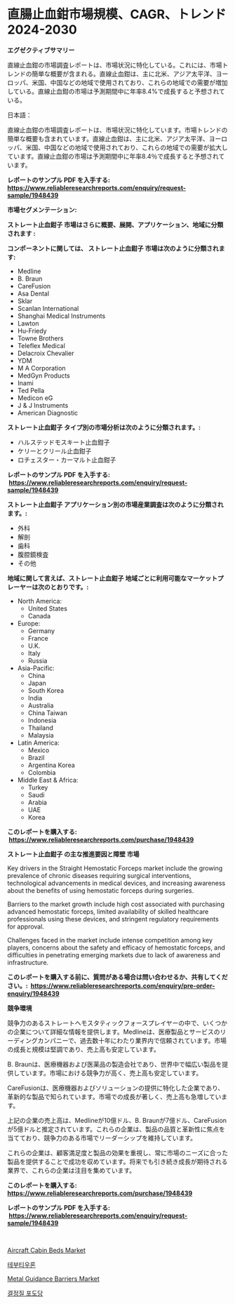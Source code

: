 <p><h1>直腸止血鉗市場規模、CAGR、トレンド 2024-2030</h1></p><p><strong>エグゼクティブサマリー</strong></p>
<p><p>直線止血鉗の市場調査レポートは、市場状況に特化している。これには、市場トレンドの簡単な概要が含まれる。直線止血鉗は、主に北米、アジア太平洋、ヨーロッパ、米国、中国などの地域で使用されており、これらの地域での需要が増加している。直線止血鉗の市場は予測期間中に年率8.4%で成長すると予想されている。</p><p>日本語：</p><p>直線止血鉗の市場調査レポートは、市場状況に特化しています。市場トレンドの簡単な概要も含まれています。直線止血鉗は、主に北米、アジア太平洋、ヨーロッパ、米国、中国などの地域で使用されており、これらの地域での需要が拡大しています。直線止血鉗の市場は予測期間中に年率8.4％で成長すると予想されています。</p></p>
<p><strong>レポートのサンプル PDF を入手する: <a href="https://www.reliableresearchreports.com/enquiry/request-sample/1948439">https://www.reliableresearchreports.com/enquiry/request-sample/1948439</a></strong></p>
<p><strong>市場セグメンテーション:</strong></p>
<p><strong> ストレート止血鉗子 市場はさらに概要、展開、アプリケーション、地域に分類されます :</strong></p>
<p><strong>コンポーネントに関しては、 ストレート止血鉗子 市場は次のように分類されます: &nbsp;</strong></p>
<p><ul><li>Medline</li><li>B. Braun</li><li>CareFusion</li><li>Asa Dental</li><li>Sklar</li><li>Scanlan International</li><li>Shanghai Medical Instruments</li><li>Lawton</li><li>Hu-Friedy</li><li>Towne Brothers</li><li>Teleflex Medical</li><li>Delacroix Chevalier</li><li>YDM</li><li>M A Corporation</li><li>MedGyn Products</li><li>Inami</li><li>Ted Pella</li><li>Medicon eG</li><li>J & J Instruments</li><li>American Diagnostic</li></ul></p>
<p><strong> ストレート止血鉗子 タイプ別の市場分析は次のように分類されます。:</strong></p>
<p><ul><li>ハルステッドモスキート止血鉗子</li><li>ケリーとクリール止血鉗子</li><li>ロチェスター・カーマルト止血鉗子</li></ul></p>
<p><strong>レポートのサンプル PDF を入手する: &nbsp;<a href="https://www.reliableresearchreports.com/enquiry/request-sample/1948439">https://www.reliableresearchreports.com/enquiry/request-sample/1948439</a></strong></p>
<p><strong> ストレート止血鉗子 アプリケーション別の市場産業調査は次のように分類されます。:</strong></p>
<p><ul><li>外科</li><li>解剖</li><li>歯科</li><li>腹腔鏡検査</li><li>その他</li></ul></p>
<p><strong>地域に関して言えば、ストレート止血鉗子 地域ごとに利用可能なマーケットプレーヤーは次のとおりです。:</strong></p>
<p><ul>
    <li>
        North America:
        <ul>
            <li>United States</li>
            <li>Canada</li>
        </ul>
    </li>
    <li>
        Europe:
        <ul>
            <li>Germany</li>
            <li>France</li>
            <li>U.K.</li>
            <li>Italy</li>
            <li>Russia</li>
        </ul>
    </li>
    <li>
        Asia-Pacific:
        <ul>
            <li>China</li>
            <li>Japan</li>
            <li>South Korea</li>
            <li>India</li>
            <li>Australia</li>
            <li>China Taiwan</li>
            <li>Indonesia</li>
            <li>Thailand</li>
            <li>Malaysia</li>
        </ul>
    </li>
    <li>
        Latin America:
        <ul>
            <li>Mexico</li>
            <li>Brazil</li>
            <li>Argentina Korea</li>
            <li>Colombia</li>
        </ul>
    </li>
    <li>
        Middle East & Africa:
        <ul>
            <li>Turkey</li>
            <li>Saudi</li>
            <li>Arabia</li>
            <li>UAE</li>
            <li>Korea</li>
        </ul>
    </li>
    </ul></p>
<p><strong>このレポートを購入する: &nbsp;<a href="https://www.reliableresearchreports.com/purchase/1948439">https://www.reliableresearchreports.com/purchase/1948439</a></strong></p>
<p><strong>ストレート止血鉗子 の主な推進要因と障壁 市場</strong></p>
<p><p>Key drivers in the Straight Hemostatic Forceps market include the growing prevalence of chronic diseases requiring surgical interventions, technological advancements in medical devices, and increasing awareness about the benefits of using hemostatic forceps during surgeries.</p><p>Barriers to the market growth include high cost associated with purchasing advanced hemostatic forceps, limited availability of skilled healthcare professionals using these devices, and stringent regulatory requirements for approval.</p><p>Challenges faced in the market include intense competition among key players, concerns about the safety and efficacy of hemostatic forceps, and difficulties in penetrating emerging markets due to lack of awareness and infrastructure.</p></p>
<p><strong>このレポートを購入する前に、質問がある場合は問い合わせるか、共有してください。:&nbsp; <a href="https://www.reliableresearchreports.com/enquiry/pre-order-enquiry/1948439">https://www.reliableresearchreports.com/enquiry/pre-order-enquiry/1948439</a></strong></p>
<p><strong>競争環境</strong></p>
<p><p>競争力のあるストレートヘモスタティックフォースプレイヤーの中で、いくつかの企業について詳細な情報を提供します。Medlineは、医療製品とサービスのリーディングカンパニーで、過去数十年にわたり業界内で信頼されています。市場の成長と規模は堅調であり、売上高も安定しています。</p><p>B. Braunは、医療機器および医薬品の製造会社であり、世界中で幅広い製品を提供しています。市場における競争力が高く、売上高も安定しています。</p><p>CareFusionは、医療機器およびソリューションの提供に特化した企業であり、革新的な製品で知られています。市場での成長が著しく、売上高も急増しています。</p><p>上記の企業の売上高は、Medlineが10億ドル、B. Braunが7億ドル、CareFusionが5億ドルと推定されています。これらの企業は、製品の品質と革新性に焦点を当てており、競争力のある市場でリーダーシップを維持しています。</p><p>これらの企業は、顧客満足度と製品の効果を重視し、常に市場のニーズに合った製品を提供することで成功を収めています。将来でも引き続き成長が期待される業界で、これらの企業は注目を集めています。</p></p>
<p><strong>このレポートを購入する: &nbsp; <a href="https://www.reliableresearchreports.com/purchase/1948439">https://www.reliableresearchreports.com/purchase/1948439</a></strong></p>
<p><strong>レポートのサンプル PDF を入手する: &nbsp;<a href="https://www.reliableresearchreports.com/enquiry/request-sample/1948439">https://www.reliableresearchreports.com/enquiry/request-sample/1948439</a></strong><strong></strong></p>
<p>&nbsp;</p>
<p><p><a href="https://github.com/cecuraprangm/Market-Research-Report-List-2/blob/main/aircraft-cabin-beds-market.md">Aircraft Cabin Beds Market</a></p><p><a href="https://github.com/bvubpqd5241630/Market-Research-Report-List-1/blob/main/23697617215.md">테부티우론</a></p><p><a href="https://github.com/fiixsa/Market-Research-Report-List-2/blob/main/metal-guidance-barriers-market.md">Metal Guidance Barriers Market</a></p><p><a href="https://github.com/khytkeqagplkzqvh/Market-Research-Report-List-1/blob/main/31810987216.md">결정질 포도당</a></p></p>